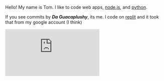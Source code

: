 Hello! My name is Tom. I like to code web apps, [node.js](https://nodejs.org), and [python](https://python.org).

If you see commits by ***Da Guacaplushy***, its me. I code on [replit](https://repl.it) and it took that from my google account (I think)

![My GitHub stats](https://my-github-stats.daguacaplushy.repl.co/script.js)
